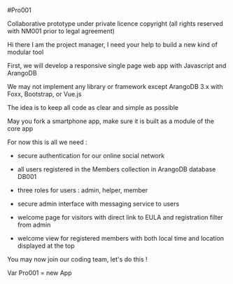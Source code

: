 #Pro001

Collaborative prototype under private licence copyright (all rights reserved with NM001 prior to legal agreement)


Hi there I am the project manager, I need your help to build a new kind of modular tool

First, we will develop a responsive single page web app with Javascript and ArangoDB 

We may not implement any library or framework except ArangoDB 3.x with Foxx, Bootstrap, or Vue.js 

The idea is to keep all code as clear and simple as possible

May you fork a smartphone app, make sure it is built as a module of the core app


For now this is all we need :

- secure authentication for our online social network 

- all users registered in the Members collection in ArangoDB database DB001

- three roles for users : admin, helper, member 

- secure admin interface with messaging service to users

- welcome page for visitors with direct link to EULA and registration filter from admin

- welcome view for registered members with both local time and location displayed at the top


You may now join our coding team, let's do this !

Var Pro001 = new App














